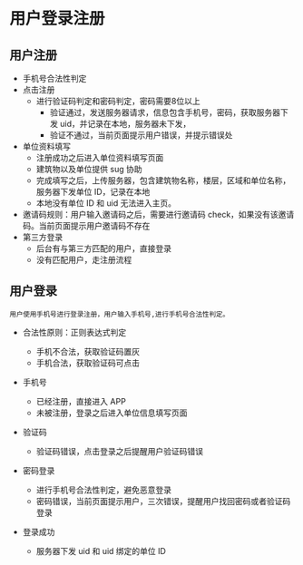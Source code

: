# 用户登录注册

## 用户注册

* 手机号合法性判定
* 点击注册
  * 进行验证码判定和密码判定，密码需要8位以上
    * 验证通过，发送服务器请求，信息包含手机号，密码，获取服务器下发 uid，并记录在本地，服务器未下发，
    * 验证不通过，当前页面提示用户错误，并提示错误处
* 单位资料填写
  * 注册成功之后进入单位资料填写页面
  * 建筑物以及单位提供 sug 协助
  * 完成填写之后，上传服务器，包含建筑物名称，楼层，区域和单位名称，服务器下发单位 ID，记录在本地
  * 本地没有单位 ID 和 uid 无法进入主页。
* 邀请码规则：用户输入邀请码之后，需要进行邀请码 check，如果没有该邀请码。当前页面提示用户邀请码不存在
* 第三方登录
  * 后台有与第三方匹配的用户，直接登录
  * 没有匹配用户，走注册流程



## 用户登录

	用户使用手机号进行登录注册，用户输入手机号,进行手机号合法性判定。
* 合法性原则：正则表达式判定	
  * 手机不合法，获取验证码置灰
  * 手机合法，获取验证码可点击


* 手机号
  * 已经注册，直接进入 APP
  * 未被注册，登录之后进入单位信息填写页面


* 验证码
  * 验证码错误，点击登录之后提醒用户验证码错误


* 密码登录

  * 进行手机号合法性判定，避免恶意登录
  * 密码错误，当前页面提示用户，三次错误，提醒用户找回密码或者验证码登录



* 登录成功

  * 服务器下发 uid 和 uid 绑定的单位 ID

    ​

    ​



